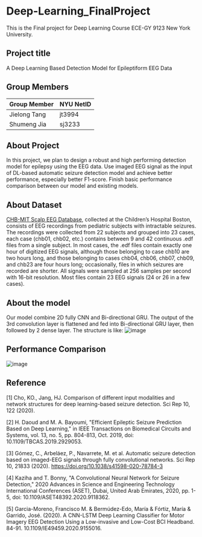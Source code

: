 # Deep-Learning_FinalProject
This is the Final project for Deep Learning Course ECE-GY 9123 New York University.

## Project title
A Deep Learning Based Detection Model for Epileptiform EEG Data

## Group Members

| Group Member   | NYU NetID |
| -------------- | --------- |
| Jielong Tang   | jt3994    |
| Shumeng  Jia  | sj3233    |

## About Project
In this project, we plan to design a robust and high performing detection model for epilepsy using the EEG data. Use imaged EEG signal as the input of DL-based automatic seizure detection model and achieve better performance, especially better F1-score. Finish basic performance comparison between our model and existing models.


## About Dataset
[CHB-MIT Scalp EEG Database](https://physionet.org/content/chbmit/1.0.0/), collected at the Children’s Hospital Boston, consists of EEG recordings from pediatric subjects with intractable seizures. The recordings were collected from 22 subjects and grouped into 23 cases, each case (chb01, chb02, etc.) contains between 9 and 42 continuous .edf files from a single subject. In most cases, the .edf files contain exactly one hour of digitized EEG signals, although those belonging to case chb10 are two hours long, and those belonging to cases chb04, chb06, chb07, chb09, and chb23 are four hours long; occasionally, files in which seizures are recorded are shorter. All signals were sampled at 256 samples per second with 16-bit resolution. Most files contain 23 EEG signals (24 or 26 in a few cases).

## About the model
Our model combine 2D fully CNN and Bi-directional GRU. The output of the 3rd convolution layer is flattened and fed into Bi-directional GRU layer, then followed by 2 dense layer. The structure is like:
![image](https://user-images.githubusercontent.com/41147462/118841202-b00e6400-b8fa-11eb-9a3f-103f19a21eed.png)


## Performance Comparison
![image](https://user-images.githubusercontent.com/41147462/118840395-f0b9ad80-b8f9-11eb-8d7e-a7a2db71a5ba.png)

## Reference
[1] Cho, KO., Jang, HJ. Comparison of different input modalities and network structures for deep learning-based seizure detection. Sci Rep 10, 122 (2020).

[2] H. Daoud and M. A. Bayoumi, "Efficient Epileptic Seizure Prediction Based on Deep Learning," in IEEE Transactions on Biomedical Circuits and Systems, vol. 13, no. 5, pp. 804-813, Oct. 2019, doi: 10.1109/TBCAS.2019.2929053.

[3] Gómez, C., Arbeláez, P., Navarrete, M. et al. Automatic seizure detection based on imaged-EEG signals through fully convolutional networks. Sci Rep 10, 21833 (2020). https://doi.org/10.1038/s41598-020-78784-3 

[4] Kaziha and T. Bonny, "A Convolutional Neural Network for Seizure Detection," 2020 Advances in Science and Engineering Technology International Conferences (ASET), Dubai, United Arab Emirates, 2020, pp. 1-5, doi: 10.1109/ASET48392.2020.9118362.

[5] Garcia-Moreno, Francisco M. & Bermúdez-Edo, María & Fórtiz, María & Garrido, José. (2020). A CNN-LSTM Deep Learning Classifier for Motor Imagery EEG Detection Using a Low-invasive and Low-Cost BCI Headband. 84-91. 10.1109/IE49459.2020.9155016.
